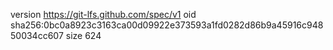 version https://git-lfs.github.com/spec/v1
oid sha256:0bc0a8923c3163ca00d09922e373593a1fd0282d86b9a45916c94850034cc607
size 624
